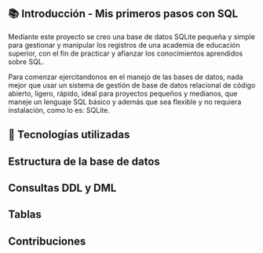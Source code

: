 ## :books: Introducción - Mis primeros pasos con SQL

Mediante este proyecto se creo una base de datos SQLite pequeña y simple para gestionar y manipular los registros de una academia de educación superior, con el fin de practicar y afianzar los conocimientos aprendidos sobre SQL.

Para comenzar ejercitandonos en el manejo de las bases de datos, nada mejor que usar un sistema de gestión de base de datos relacional de código abierto, ligero, rápido, ideal para proyectos pequeños y medianos, que maneje un lenguaje SQL básico y además que sea flexible y no requiera instalación, como lo es: SQLite.

## :wrench: Tecnologías utilizadas
## Estructura de la base de datos
## Consultas DDL y DML
## Tablas
## Contribuciones